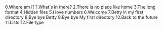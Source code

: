 0.Where am I?
1.What's in there?
2.There is no place like home
3.The long format
4.Hidden files
5.I love numbers
6.Welcome
7.Betty in my first directory
8.Bye bye Betty
9.Bye bye My first directory
10.Back to the future
11.Lists
12.File type
